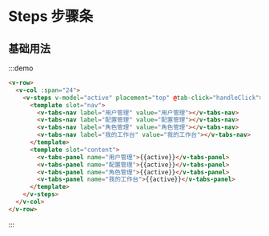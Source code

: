 # Steps 步骤条

## 基础用法

:::demo 

```html
<v-row>
  <v-col :span="24">
    <v-steps v-model="active" placement="top" @tab-click="handleClick">
      <template slot="nav">
        <v-tabs-nav label="用户管理" value="用户管理"></v-tabs-nav>
        <v-tabs-nav label="配置管理" value="配置管理"></v-tabs-nav>
        <v-tabs-nav label="角色管理" value="角色管理"></v-tabs-nav>
        <v-tabs-nav label="我的工作台" value="我的工作台"></v-tabs-nav>
      </template>
      <template slot="content">
        <v-tabs-panel name="用户管理">{{active}}</v-tabs-panel>
        <v-tabs-panel name="配置管理">{{active}}</v-tabs-panel>
        <v-tabs-panel name="角色管理">{{active}}</v-tabs-panel>
        <v-tabs-panel name="我的工作台">{{active}}</v-tabs-panel>
      </template>
    </v-steps>
  </v-col>
</v-row>
```
:::

<script>
  import Row from '@/components/row';
  import Col from '@/components/col';
  import Steps from '@/components/steps';
  import TabsNav from '@/components/tabs-nav';
  import TabsPanel from '@/components/tabs-panel';

  export default {
    components: {
      VRow: Row,
      VCol: Col,
      VSteps: Steps,
      VTabsNav: TabsNav,
      VTabsPanel: TabsPanel,
    },
    data() {
      return {
        active: '配置管理',
      };
    },
    methods: {
      handleClick(val) {
        this.active = val;
      },
    },
  };
</script>